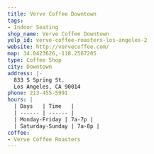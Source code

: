 ```yaml
---
title: Verve Coffee Downtown
tags:
- Indoor Seating
shop_name: Verve Coffee Downtown
yelp_id: verve-coffee-roasters-los-angeles-2
website: http://vervecoffee.com/
map: 34.0423626,-118.2567205
type: Coffee Shop
city: Downtown
address: |-
  833 S Spring St.
  Los Angeles, CA 90014
phone: 213-455-5991
hours: |
  | Days   | Time   |
  | ------ | ------ |
  | Monday-Friday | 7a-7p |
  | Saturday-Sunday | 7a-8p |
coffee:
- Verve Coffee Roasters
---
```

